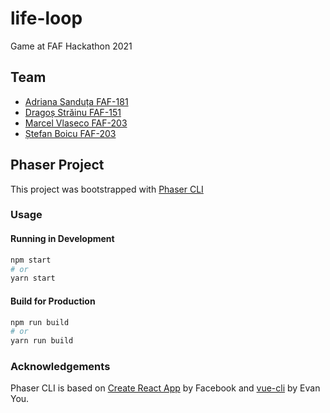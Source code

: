 # life-loop
Game at FAF Hackathon 2021

## Team

- [Adriana Sanduța FAF-181](https://github.com/Adrianasanduta)
- [Dragoș Străinu FAF-151](https://github.com/strdr4605)
- [Marcel Vlaseco FAF-203](https://github.com/Marcel-MD)
- [Ștefan Boicu FAF-203](https://github.com/StefanB0)

## Phaser Project

This project was bootstrapped with [Phaser CLI][1]

### Usage

#### Running in Development

```bash
npm start
# or
yarn start
```

#### Build for Production

```bash
npm run build
# or
yarn run build
```

### Acknowledgements

Phaser CLI is based on [Create React App][2] by Facebook and [vue-cli][3] by
Evan You.

[1]: https://github.com/phaser-cli/phaser-cli
[2]: https://github.com/facebook/create-react-app
[3]: https://github.com/vuejs/vue-cli
